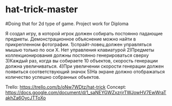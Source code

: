 # hat-trick-master
#Doing that for 2d type of game.
Project work for Diploma

Я создал игру, в которой игрок должен собирать постоянно падающие предметы. Демонстрационное объяснение можно найти в прикрепленном фотографии.
1)спрайт-ловец должен управляться мышью только по оси X. Нет управления клавиатурой
2)Предметы коллекционирования должны постоянно генерироваться сверху
3)Каждый раз, когда вы собираете 10 объектов, скорость генерации должна увеличиваться.
4)При увеличении скорости генерации должен появиться соответствующий значок
5)На экране должно отображаться количество успешно собранных объектов.


Trello:  https://trello.com/b/oNw7WDtz/hat-trick
Concept: https://docs.google.com/document/d/1_saNEYGWZxzrjrTWJowHV7EwWraTakhZa6OycJTToXo
